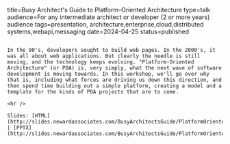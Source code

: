 title=Busy Architect's Guide   to Platform-Oriented Architecture
type=talk
audience=For any intermediate architect or developer (2 or more years) audience
tags=presentation, architecture,enterprise,cloud,distributed systems,webapi,messaging
date=2024-04-25
status=published
~~~~~~

In the 90's, developers sought to build web pages. In the 2000's, it was all about web applications. But clearly the needle is still moving, and the technology keeps evolving. "Platform-Oriented Architecture" (or POA) is, very simply, what the next wave of software development is moving towards. In this workshop, we'll go over why that is, including what forces are driving us down this direction, and then spend time building out a simple platform, creating a model and a template for the kinds of POA projects that are to come.
    
<hr />

Slides: [HTML](http://slides.newardassociates.com/BusyArchitectsGuide/PlatformOrientedArch.html) | [PPTX](http://slides.newardassociates.com/BusyArchitectsGuide/PlatformOrientedArch.pptx)
